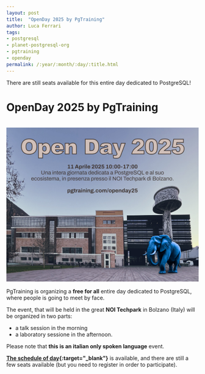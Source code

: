 ```yaml
---
layout: post
title:  "OpenDay 2025 by PgTraining"
author: Luca Ferrari
tags:
- postgresql
- planet-postgresql-org
- pgtraining
- openday
permalink: /:year/:month/:day/:title.html
---
```

There are still seats available for this entire day dedicated to PostgreSQL!

# OpenDay 2025 by PgTraining

<center>
<br/>
<img src="/images/posts/postgresql/openday25.jpg" alt="" />
<br/>
</center>

PgTraining is organizing a **free for all** entire day dedicated to PostgreSQL, where people is going to meet by face.

The event, that will be held in the great **NOI Techpark** in Bolzano (Italy) will be organized in two parts:
- a talk session in the morning
- a laboratory sessione in the afternoon.

Please note that **this is an italian only spoken language** event.



**[The schedule of day](https://pgtraining.gitlab.io/openday/){:target="_blank"}** is available, and there are still a few seats available (but you need to register in order to participate).
